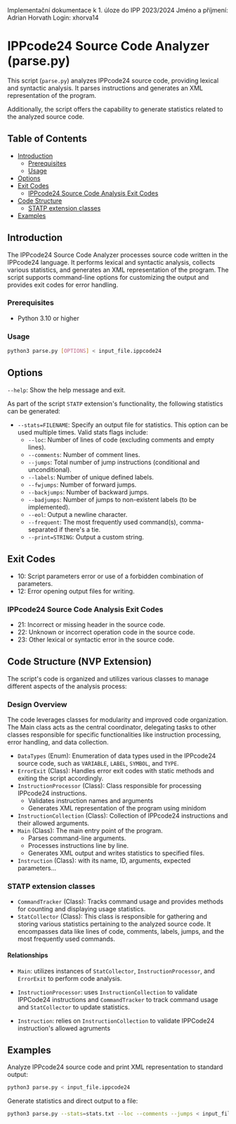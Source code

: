 Implementační dokumentace k 1. úloze do IPP 2023/2024
Jméno a příjmení: Adrian Horvath
Login: xhorva14


# IPPcode24 Source Code Analyzer (parse.py)

This script (`parse.py`) analyzes IPPcode24 source code, providing lexical and syntactic analysis. It parses instructions and generates an XML representation of the program.

Additionally, the script offers the capability to generate statistics related to the analyzed source code.

## Table of Contents

- [Introduction](#Introduction)
  - [Prerequisites](#prerequisites)
  - [Usage](#usage)
- [Options](#options)
- [Exit Codes](#exit-codes)
  - [IPPcode24 Source Code Analysis Exit Codes](#ippcode24-source-code-analysis-exit-codes)
- [Code Structure](#code-structure)
  - [STATP extension classes](#statp-extension-classes)
- [Examples](#examples)

## Introduction
The IPPcode24 Source Code Analyzer processes source code written in the IPPcode24 language. It performs lexical and syntactic analysis, collects various statistics, and generates an XML representation of the program. The script supports command-line options for customizing the output and provides exit codes for error handling.

### Prerequisites

- Python 3.10 or higher

###  Usage

```bash
python3 parse.py [OPTIONS] < input_file.ippcode24
```

## Options

 `--help`: Show the help message and exit.


As part of the script `STATP` extension's functionality, the following statistics can be generated:

- `--stats=FILENAME`: Specify an output file for statistics. This option can be used multiple times. Valid stats flags include:
  - `--loc`: Number of lines of code (excluding comments and empty lines).
  - `--comments`: Number of comment lines.
  - `--jumps`: Total number of jump instructions (conditional and unconditional).
  - `--labels`: Number of unique defined labels.
  - `--fwjumps`: Number of forward jumps.
  - `--backjumps`: Number of backward jumps.
  - `--badjumps`: Number of jumps to non-existent labels (to be implemented).
  - `--eol`: Output a newline character.
  - `--frequent`: The most frequently used command(s), comma-separated if there's a tie.
  - `--print=STRING`: Output a custom string.



## Exit Codes

- 10: Script parameters error or use of a forbidden combination of parameters.
- 12: Error opening output files for writing.

### IPPcode24 Source Code Analysis Exit Codes

- 21: Incorrect or missing header in the source code.
- 22: Unknown or incorrect operation code in the source code.
- 23: Other lexical or syntactic error in the source code.

## Code Structure (NVP Extension)

The script's code is organized and utilizes various classes to manage different aspects of the analysis process:

### Design Overview

The code leverages classes for modularity and improved code organization. The Main class acts as the central coordinator, delegating tasks to other classes responsible for specific functionalities like instruction processing, error handling, and data collection.

- `DataTypes` (Enum): Enumeration of data types used in the IPPcode24 source code, such as `VARIABLE`, `LABEL`, `SYMBOL`, and `TYPE`.
- `ErrorExit` (Class): Handles error exit codes with static methods and exiting the script accordingly.
- `InstructionProcessor` (Class): Class responsible for processing IPPcode24 instructions.
  - Validates instruction names and arguments
  - Generates XML representation of the program using minidom
- `InstructionCollection` (Class): Collection of IPPcode24 instructions and their allowed arguments.
- `Main` (Class): The main entry point of the program.
  - Parses command-line arguments.
  - Processes instructions line by line.
  - Generates XML output and writes statistics to specified files.
- `Instruction` (Class): with its name, ID, arguments, expected parameters...

### STATP extension classes
- `CommandTracker` (Class): Tracks command usage and provides methods for counting and displaying usage statistics.
- `StatCollector` (Class): This class is responsible for gathering and storing various statistics pertaining to the analyzed source code. It encompasses data like lines of code, comments, labels, jumps, and the most frequently used commands.

#### Relationships
- `Main`: utilizes instances of `StatCollector`, `InstructionProcessor`, and `ErrorExit` to perform code analysis.

- `InstructionProcessor`: uses `InstructionCollection` to validate IPPCode24 instructions and `CommandTracker` to track command usage and `StatCollector` to update statistics.

- `Instruction`: relies on `InstructionCollection` to validate IPPCode24 instruction's allowed agruments

## Examples

Analyze IPPcode24 source code and print XML representation to standard output:

```bash
python3 parse.py < input_file.ippcode24
```

Generate statistics and direct output to a file:

```bash
python3 parse.py --stats=stats.txt --loc --comments --jumps < input_file.ippcode24
```
